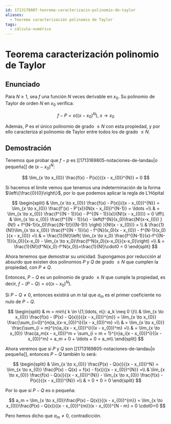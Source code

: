 ```yaml
---
id: 1713170007-teorema-caracterizacin-polinomio-de-taylor
aliases:
  - Teorema caracterización polinomio de Taylor
tags:
  - cálculo-numérico
---
```


# Teorema caracterización polinomio de Taylor

## Enunciado

Para $N \ge 1$, sea $f$ una función $N$ veces derivable en $x_{0}$. Su polinomio de Taylor de orden $N$ en $x_{0}$ verifica:

$$
f - P = o((x - x_{0})^{N}), \; x \to x_{0}
$$

Además, $P$ es el único polinomio de grado $\le N$ con esta propiedad, y por ello caracteriza al polinomio de Taylor entre todos los de grado $\le N$.

## Demostración

Tenemos que probar que $f-p$ es [[1713169805-notaciones-de-landau|o pequeña]] de $(x - x_{0})^{N}$:

$$
\lim_{x \to x_{0}} \frac{f(x) - P(x)}{(x - x_{0})^{N}} = 0
$$

Si hacemos el limite vemos que tenemos una indeterminación de la forma $\left\{\frac{0}{0}\right\}$, por lo que podemos aplicar la regla de L'Hôpital

$$
\begin{split}
    & \lim_{x \to x_{0}} \frac{f(x) - P(x)}{(x - x_{0})^{N}} = \lim_{x \to x_{0}} \frac{f'(x) - P'(x)}{N(x - x_{0})^{N-1}} = \ldots =\\
    & = \lim_{x \to x_{0}} \frac{f^{(N - 1)}(x) - P^{(N - 1)}(x)}{N!(x - x_{0})} = 0 \iff\\
    &  \lim_{x \to x_{0}} \frac{f^{(N - 1)}(x) - \left(f^{N}(x_0)\frac{N!(x-x_{0}) }{N!} + f^{N-1}(x_0)\frac{(N-1)!}{(N-1)!} \right) }{N!(x - x_{0})}  = \\
    & \frac{1}{N!}\lim_{x \to x_{0}} \frac{f^{(N - 1)}(x) - f^{N}(x_0)(x - x_{0}) - f^{N-1}(x_0) }{x - x_{0}} =\\
    & = \frac{1}{N!}\left( \lim_{x \to x_0} \frac{f^{(N-1)}(x)-f^{(N-1)}(x_0)}{x-x_0} - \lim_{x \to x_0}\frac{f^N(x_0)(x-x_0)}{x-x_0}\right) =\\
    & = \frac{1}{N!}(f^N(x_0)-f^N(x_0))=\frac{1}{N!}\cdot0 = 0
\end{split}
$$

Ahora tenemos que demostrar su unicidad. Supongamos por reducción al absurdo que existen dos polinomios $P$ y $Q$ de grado $\le N$ que cumplen la propiedad, con $P \neq Q$.

Entonces, $P - Q$ es un polinomio de grado $\le N$ que cumple la propiedad, es decir, $f - (P - Q) = o((x - x_{0})^{N})$.

Si $P - Q \neq 0$, entonces existirá un $m$ tal que $a_m$ es el primer coeficiente no nulo de $P - Q$.

$$
\begin{split}
    & m = min\{ k \in \{1,\ldots, n\}: a_k \neq 0 \}\\
    & \lim_{x \to x_{0}} \frac{f(x) - (P(x) - Q(x))}{(x - x_{0})^{m}} = \lim_{x \to x_{0}} \frac{\sum_{i=0}^{m}a_i(x-x_{0})^i}{(x - x_{0})^m} =\\
    & = \lim_{x \to x_{0}} \frac{\sum_{i = m}^{n}a_i(x - x_{0})^i}{(x - x_{0})^m} =\\
    & = \lim_{x \to x_{0}} \frac{a_m(x - x_{0})^m + \sum_{i = m + 1}^{n}a_i(x - x_{0})^i}{(x - x_{0})^m} = a_m + 0 + \ldots + 0 = a_m\\
\end{split}
$$

Ahora veremos que si $P$ y $Q$ son [[1713169805-notaciones-de-landau|o pequeña]], entonces $P - Q$ también lo será:

$$
\begin{split}
    & \lim_{x \to x_{0}} \frac{P(x) - Q(x)}{(x - x_{0})^N} = \lim_{x \to x_{0}} \frac{P(x) - Q(x) + f(x) - f(x)}{(x - x_{0})^{N}} =\\
    & \lim_{x \to x_{0}} \frac{f(x) - Q(x)}{(x - x_{0})^{N}} - \lim_{x \to x_{0}} \frac{f(x) - P(x)}{(x - x_{0})^{N}} =\\
    & = 0 + 0 = 0
\end{split}
$$

Por lo que si $P - Q$ es o pequeña:

$$
a_m = \lim_{x \to x_{0}}\frac{P(x) - Q(x)}{(x - x_{0})^{m}} = \lim_{x \to x_{0}}\frac{P(x) - Q(x)}{(x - x_{0})^{m}}(x - x_{0})^{N - m} = 0 \cdot0=0
$$

Pero hemos dicho que $a_m \neq 0$, contradicción. 
